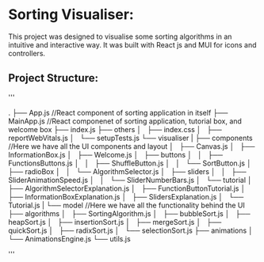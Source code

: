 # Sorting Visualiser:

This project was designed to visualise some sorting algorithms in an intuitive and interactive way. It was built with React js and MUI for icons and controllers. 


## Project Structure:

'''

.
├── App.js      //React component of sorting application in itself
├── MainApp.js  //React componenet of sorting application, tutorial box, and welcome box 
├── index.js
├── others
│   ├── index.css
│   ├── reportWebVitals.js
│   └── setupTests.js
└── visualiser
    |
    ├── components //Here we have all the UI components and layout
    │   ├── Canvas.js
    │   ├── InformationBox.js
    │   ├── Welcome.js
    │   ├── buttons
    │   │   ├── FunctionsButtons.js
    │   │   ├── ShuffleButton.js
    │   │   └── SortButton.js
    │   ├── radioBox
    │   │   └── AlgorithmSelector.js
    │   ├── sliders
    │   │   ├── SliderAnimationSpeed.js
    │   │   └── SliderNumberBars.js
    │   └── tutorial
    │       ├── AlgorithmSelectorExplanation.js
    │       ├── FunctionButtonTutorial.js
    │       ├── InformationBoxExplanation.js
    │       ├── SlidersExplanation.js
    │       └── Tutorial.js
    |
    └── model //Here we have all the functionality behind the UI
        ├── algorithms
        │   ├── SortingAlgorithm.js
        │   ├── bubbleSort.js
        │   ├── heapSort.js
        │   ├── insertionSort.js
        │   ├── mergeSort.js
        │   ├── quickSort.js
        │   ├── radixSort.js
        │   └── selectionSort.js
        ├── animations
        │   └── AnimationsEngine.js
        └── utils.js

'''
